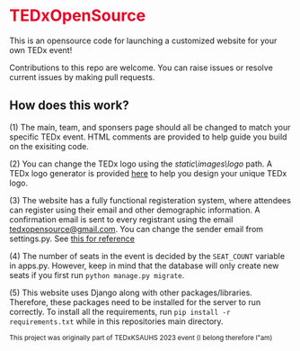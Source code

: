 # <div style="color:#eb0028">TEDxOpenSource</div>

This is an opensource code for launching a customized website for your own TEDx event!

Contributions to this repo are welcome. You can raise issues or resolve current issues by making pull requests.

## How does this work?

(1) The main, team, and sponsers page should all be changed to match your specific TEDx event. HTML comments are provided to help guide you build on the exisiting code.

(2) You can change the TEDx logo using the *static\images\logo* path. A TEDx logo generator is provided [here](https://landing-pages.ted.com/tedx-logo-generator/index.html) to help you design your unique TEDx logo.

(3) The website has a fully functional registeration system, where attendees can register using their email and other demographic information. A confirmation email is sent to every registrant using the email tedxopensource@gmail.com. You can change the sender email from settings.py.
See [this for reference](https://docs.djangoproject.com/en/4.2/topics/email/)

(4) The number of seats in the event is decided by the ```SEAT_COUNT``` variable in apps.py. However, keep in mind that the database will only create new seats if you first run ```python manage.py migrate```.

(5) This website uses Django along with other packages/libraries. Therefore, these packages need to be installed for the server to run correctly. To install all the requirements, run ```pip install -r requirements.txt``` while in this repositories main directory.

<sub>This project was originally part of TEDxKSAUHS 2023 event (I belong therefore I"am)</sub>